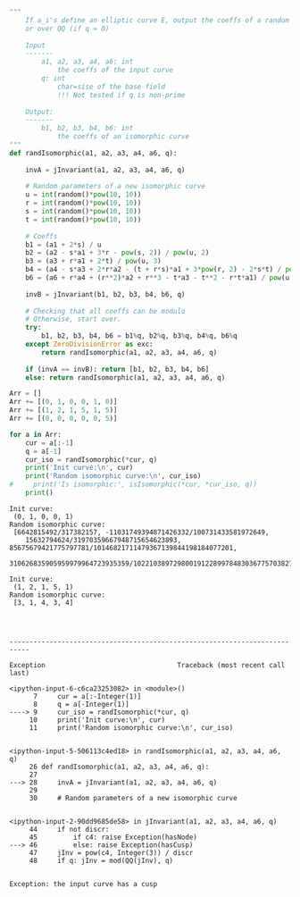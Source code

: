 

```python
"""
    If a_i's define an elliptic curve E, output the coeffs of a random curve isomorph to E over F_q
    or over QQ (if q = 0)
    
    Input
    -------
        a1, a2, a3, a4, a6: int
            the coeffs of the input curve
        q: int
            char=sise of the base field
            !!! Not tested if q is non-prime
            
    Output:
    -------
        b1, b2, b3, b4, b6: int
            the coeffs of an isomorphic curve
"""
def randIsomorphic(a1, a2, a3, a4, a6, q):
    
    invA = jInvariant(a1, a2, a3, a4, a6, q)
    
    # Random parameters of a new isomorphic curve
    u = int(random()*pow(10, 10))
    r = int(random()*pow(10, 10))
    s = int(random()*pow(10, 10))
    t = int(random()*pow(10, 10))
    
    # Coeffs
    b1 = (a1 + 2*s) / u
    b2 = (a2 - s*a1 + 3*r - pow(s, 2)) / pow(u, 2)
    b3 = (a3 + r*a1 + 2*t) / pow(u, 3)
    b4 = (a4 - s*a3 + 2*r*a2 - (t + r*s)*a1 + 3*pow(r, 2) - 2*s*t) / pow(u, 4)
    b6 = (a6 + r*a4 + (r**2)*a2 + r**3 - t*a3 - t**2 - r*t*a1) / pow(u, 6)
    
    invB = jInvariant(b1, b2, b3, b4, b6, q)
    
    # Checking that all coeffs can be modulo
    # Otherwise, start over.
    try:
        b1, b2, b3, b4, b6 = b1%q, b2%q, b3%q, b4%q, b6%q
    except ZeroDivisionError as exc:
        return randIsomorphic(a1, a2, a3, a4, a6, q)
        
    if (invA == invB): return [b1, b2, b3, b4, b6]
    else: return randIsomorphic(a1, a2, a3, a4, a6, q)


```


```python
Arr = []
Arr += [(0, 1, 0, 0, 1, 0)]
Arr += [(1, 2, 1, 5, 1, 5)]
Arr += [(0, 0, 0, 0, 0, 5)]

for a in Arr:
    cur = a[:-1]
    q = a[-1]
    cur_iso = randIsomorphic(*cur, q)
    print('Init curve:\n', cur)
    print('Random isomorphic curve:\n', cur_iso)
#     print('Is isomorphic:', isIsomorphic(*cur, *cur_iso, q))
    print()
```

    Init curve:
     (0, 1, 0, 0, 1)
    Random isomorphic curve:
     [6642815492/317382157, -11031749394871426332/100731433581972649, 
        15632794624/31970359667948715654623893, 85675679421775797781/10146821711479367139844198184077201, 
        310626835905959979964723935359/1022103897298001912289978483036775703827431286475449]
    
    Init curve:
     (1, 2, 1, 5, 1)
    Random isomorphic curve:
     [3, 1, 4, 3, 4]
    



    ---------------------------------------------------------------------------

    Exception                                 Traceback (most recent call last)

    <ipython-input-6-c6ca23253082> in <module>()
          7     cur = a[:-Integer(1)]
          8     q = a[-Integer(1)]
    ----> 9     cur_iso = randIsomorphic(*cur, q)
         10     print('Init curve:\n', cur)
         11     print('Random isomorphic curve:\n', cur_iso)


    <ipython-input-5-506113c4ed18> in randIsomorphic(a1, a2, a3, a4, a6, q)
         26 def randIsomorphic(a1, a2, a3, a4, a6, q):
         27 
    ---> 28     invA = jInvariant(a1, a2, a3, a4, a6, q)
         29 
         30     # Random parameters of a new isomorphic curve


    <ipython-input-2-90dd9685de58> in jInvariant(a1, a2, a3, a4, a6, q)
         44     if not discr:
         45         if c4: raise Exception(hasNode)
    ---> 46         else: raise Exception(hasCusp)
         47     jInv = pow(c4, Integer(3)) / discr
         48     if q: jInv = mod(QQ(jInv), q)


    Exception: the input curve has a cusp
